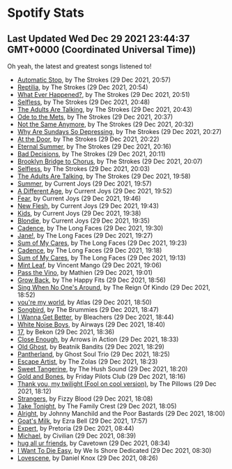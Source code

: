 
# Spotify Stats
## Last Updated Wed Dec 29 2021 23:44:37 GMT+0000 (Coordinated Universal Time))

Oh yeah, the latest and greatest songs listened to!

- [Automatic Stop](https://www.last.fm/music/The+Strokes/_/Automatic+Stop), by The Strokes (29 Dec 2021, 20:57)
- [Reptilia](https://www.last.fm/music/The+Strokes/_/Reptilia), by The Strokes (29 Dec 2021, 20:54)
- [What Ever Happened?](https://www.last.fm/music/The+Strokes/_/What+Ever+Happened%3F), by The Strokes (29 Dec 2021, 20:51)
- [Selfless](https://www.last.fm/music/The+Strokes/_/Selfless), by The Strokes (29 Dec 2021, 20:48)
- [The Adults Are Talking](https://www.last.fm/music/The+Strokes/_/The+Adults+Are+Talking), by The Strokes (29 Dec 2021, 20:43)
- [Ode to the Mets](https://www.last.fm/music/The+Strokes/_/Ode+to+the+Mets), by The Strokes (29 Dec 2021, 20:37)
- [Not the Same Anymore](https://www.last.fm/music/The+Strokes/_/Not+the+Same+Anymore), by The Strokes (29 Dec 2021, 20:32)
- [Why Are Sundays So Depressing](https://www.last.fm/music/The+Strokes/_/Why+Are+Sundays+So+Depressing), by The Strokes (29 Dec 2021, 20:27)
- [At the Door](https://www.last.fm/music/The+Strokes/_/At+the+Door), by The Strokes (29 Dec 2021, 20:22)
- [Eternal Summer](https://www.last.fm/music/The+Strokes/_/Eternal+Summer), by The Strokes (29 Dec 2021, 20:16)
- [Bad Decisions](https://www.last.fm/music/The+Strokes/_/Bad+Decisions), by The Strokes (29 Dec 2021, 20:11)
- [Brooklyn Bridge to Chorus](https://www.last.fm/music/The+Strokes/_/Brooklyn+Bridge+to+Chorus), by The Strokes (29 Dec 2021, 20:07)
- [Selfless](https://www.last.fm/music/The+Strokes/_/Selfless), by The Strokes (29 Dec 2021, 20:03)
- [The Adults Are Talking](https://www.last.fm/music/The+Strokes/_/The+Adults+Are+Talking), by The Strokes (29 Dec 2021, 19:58)
- [Summer](https://www.last.fm/music/Current+Joys/_/Summer), by Current Joys (29 Dec 2021, 19:57)
- [A Different Age](https://www.last.fm/music/Current+Joys/_/A+Different+Age), by Current Joys (29 Dec 2021, 19:52)
- [Fear](https://www.last.fm/music/Current+Joys/_/Fear), by Current Joys (29 Dec 2021, 19:46)
- [New Flesh](https://www.last.fm/music/Current+Joys/_/New+Flesh), by Current Joys (29 Dec 2021, 19:43)
- [Kids](https://www.last.fm/music/Current+Joys/_/Kids), by Current Joys (29 Dec 2021, 19:38)
- [Blondie](https://www.last.fm/music/Current+Joys/_/Blondie), by Current Joys (29 Dec 2021, 19:35)
- [Cadence](https://www.last.fm/music/The+Long+Faces/_/Cadence), by The Long Faces (29 Dec 2021, 19:30)
- [Jane!](https://www.last.fm/music/The+Long+Faces/_/Jane!), by The Long Faces (29 Dec 2021, 19:27)
- [Sum of My Cares](https://www.last.fm/music/The+Long+Faces/_/Sum+of+My+Cares), by The Long Faces (29 Dec 2021, 19:23)
- [Cadence](https://www.last.fm/music/The+Long+Faces/_/Cadence), by The Long Faces (29 Dec 2021, 19:18)
- [Sum of My Cares](https://www.last.fm/music/The+Long+Faces/_/Sum+of+My+Cares), by The Long Faces (29 Dec 2021, 19:13)
- [Mint Leaf](https://www.last.fm/music/Vincent+Mango/_/Mint+Leaf), by Vincent Mango (29 Dec 2021, 19:06)
- [Pass the Vino](https://www.last.fm/music/Mathien/_/Pass+the+Vino), by Mathien (29 Dec 2021, 19:01)
- [Grow Back](https://www.last.fm/music/The+Happy+Fits/_/Grow+Back), by The Happy Fits (29 Dec 2021, 18:56)
- [Sing When No One's Around](https://www.last.fm/music/The+Reign+Of+Kindo/_/Sing+When+No+One%27s+Around), by The Reign Of Kindo (29 Dec 2021, 18:52)
- [you're my world](https://www.last.fm/music/Atlas/_/you%27re+my+world), by Atlas (29 Dec 2021, 18:50)
- [Songbird](https://www.last.fm/music/The+Brummies/_/Songbird), by The Brummies (29 Dec 2021, 18:47)
- [I Wanna Get Better](https://www.last.fm/music/Bleachers/_/I+Wanna+Get+Better), by Bleachers (29 Dec 2021, 18:44)
- [White Noise Boys](https://www.last.fm/music/Airways/_/White+Noise+Boys), by Airways (29 Dec 2021, 18:40)
- [17](https://www.last.fm/music/Bekon/_/17), by Bekon (29 Dec 2021, 18:36)
- [Close Enough](https://www.last.fm/music/Arrows+in+Action/_/Close+Enough), by Arrows in Action (29 Dec 2021, 18:33)
- [Old Ghost](https://www.last.fm/music/Beatnik+Bandits/_/Old+Ghost), by Beatnik Bandits (29 Dec 2021, 18:29)
- [Pantherland](https://www.last.fm/music/Ghost+Soul+Trio/_/Pantherland), by Ghost Soul Trio (29 Dec 2021, 18:25)
- [Escape Artist](https://www.last.fm/music/The+Zolas/_/Escape+Artist), by The Zolas (29 Dec 2021, 18:23)
- [Sweet Tangerine](https://www.last.fm/music/The+Hush+Sound/_/Sweet+Tangerine), by The Hush Sound (29 Dec 2021, 18:20)
- [Gold and Bones](https://www.last.fm/music/Friday+Pilots+Club/_/Gold+and+Bones), by Friday Pilots Club (29 Dec 2021, 18:16)
- [Thank you, my twilight (Fool on cool version)](https://www.last.fm/music/The+Pillows/_/Thank+you,+my+twilight+(Fool+on+cool+version)), by The Pillows (29 Dec 2021, 18:12)
- [Strangers](https://www.last.fm/music/Fizzy+Blood/_/Strangers), by Fizzy Blood (29 Dec 2021, 18:08)
- [Take Tonight](https://www.last.fm/music/The+Family+Crest/_/Take+Tonight), by The Family Crest (29 Dec 2021, 18:05)
- [Alright](https://www.last.fm/music/Johnny+Manchild+and+the+Poor+Bastards/_/Alright), by Johnny Manchild and the Poor Bastards (29 Dec 2021, 18:00)
- [Goat's Milk](https://www.last.fm/music/Ezra+Bell/_/Goat%27s+Milk), by Ezra Bell (29 Dec 2021, 17:57)
- [Expert](https://www.last.fm/music/Pretoria/_/Expert), by Pretoria (29 Dec 2021, 08:44)
- [Michael](https://www.last.fm/music/Civilian/_/Michael), by Civilian (29 Dec 2021, 08:39)
- [hug all ur friends](https://www.last.fm/music/Cavetown/_/hug+all+ur+friends), by Cavetown (29 Dec 2021, 08:34)
- [I Want To Die Easy](https://www.last.fm/music/We+Is+Shore+Dedicated/_/I+Want+To+Die+Easy), by We Is Shore Dedicated (29 Dec 2021, 08:30)
- [Lovescene](https://www.last.fm/music/Daniel+Knox/_/Lovescene), by Daniel Knox (29 Dec 2021, 08:26)
